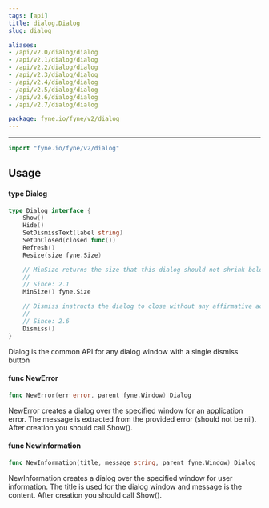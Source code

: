 ```yaml
---
tags: [api]
title: dialog.Dialog
slug: dialog

aliases:
- /api/v2.0/dialog/dialog
- /api/v2.1/dialog/dialog
- /api/v2.2/dialog/dialog
- /api/v2.3/dialog/dialog
- /api/v2.4/dialog/dialog
- /api/v2.5/dialog/dialog
- /api/v2.6/dialog/dialog
- /api/v2.7/dialog/dialog

package: fyne.io/fyne/v2/dialog
---
```



---
```go
import "fyne.io/fyne/v2/dialog"
```

## Usage

#### type Dialog

```go
type Dialog interface {
	Show()
	Hide()
	SetDismissText(label string)
	SetOnClosed(closed func())
	Refresh()
	Resize(size fyne.Size)

	// MinSize returns the size that this dialog should not shrink below.
	//
	// Since: 2.1
	MinSize() fyne.Size

	// Dismiss instructs the dialog to close without any affirmative action.
	//
	// Since: 2.6
	Dismiss()
}
```

Dialog is the common API for any dialog window with a single dismiss button

#### func  NewError

```go
func NewError(err error, parent fyne.Window) Dialog
```
NewError creates a dialog over the specified window for an application error. The message is extracted from the provided error (should not be nil). After creation you should call Show().

#### func  NewInformation

```go
func NewInformation(title, message string, parent fyne.Window) Dialog
```
NewInformation creates a dialog over the specified window for user information. The title is used for the dialog window and message is the content. After creation you should call Show().
